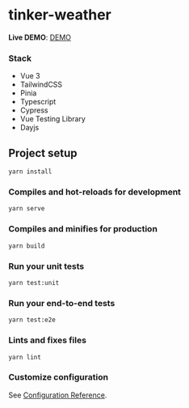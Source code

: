 # tinker-weather
**Live DEMO**: [DEMO](https://tinker-weather.vercel.app/)

### Stack
- Vue 3
- TailwindCSS
- Pinia
- Typescript
- Cypress
- Vue Testing Library
- Dayjs

## Project setup
```
yarn install
```

### Compiles and hot-reloads for development
```
yarn serve
```

### Compiles and minifies for production
```
yarn build
```

### Run your unit tests
```
yarn test:unit
```

### Run your end-to-end tests
```
yarn test:e2e
```

### Lints and fixes files
```
yarn lint
```

### Customize configuration
See [Configuration Reference](https://cli.vuejs.org/config/).
